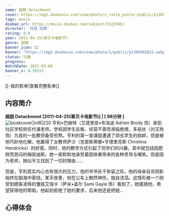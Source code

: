 ```yaml
---
name: 超脱 Detachment
cover: https://img2.doubanio.com/view/photo/s_ratio_poster/public/p1305562621.webp
tags: movie
douban_url: https://movie.douban.com/subject/5322596/
director: '托尼·凯耶'
rating: 9.0
year: 2011-04-25(翠贝卡电影节)
genre: 剧情
banner_icon: 🎞
banner: "https://img2.doubanio.com/view/photo/1/public/p1305562621.webp"
status: 已看
progress: 
WatchDate: 2022-03-08
banner_x: 0.50152
---
```

[[-我的影单|查看完整影单]]
## 内容简介
**超脱 Detachment [2011-04-25(翠贝卡电影节)] | [ 98分钟 ]** ![bookcover|inlR|220](https://img2.doubanio.com/view/photo/s_ratio_poster/public/p1305562621.webp)
亨利•巴赫特（艾德里安•布洛迪 Adrien Brody 饰）来到社区学校担任代课老师。学校因学生反叛、经营不善而濒临绝境，多丽丝（刘玉玲 饰）为首的一批教师备受煎熬。亨利的第一堂课就遭遇了顽劣学生的挑衅，但是被他巧妙地化解。他赢得了女教师萨沙（克里斯蒂娜•亨德里克斯 Christina Hendricks）的好感。同时，他的教学方式引起了同学们的兴趣，其中就包括因肥胖而苦闷的梅丽迪斯。她一直默默地承受着因体重带来的各种责骂与嘲笑。但是因为老师，她似乎又找到了一切的理由……



















但是，亨利其实内心也有很大的压力，他的爷爷处于弥留之际，他的母亲自杀阴影始终在脑海中萦绕。某天夜里，他在公车上黯然神伤，独自流泪。这情形被一个刚受到嫖客凌辱的雏妓艾瑞卡（萨米•盖尔 Sami Gayle 饰）看到了。她尾随他，希望获得他的帮助。他起初拒绝了她的要求，后来他还是把她...
## 心得体会
